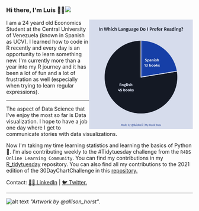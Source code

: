 ### Hi there, I'm Luis 👨‍💻<img src="https://raw.githubusercontent.com/MartinHeinz/MartinHeinz/master/wave.gif" width="30px">

<p>
  <img width="280" align='right' src="https://github.com/luisfrein/-30DayChartChallenge/blob/master/1.%20Part-to-whole/part-to-whole.png">
</p>
I am a 24 yeard old Economics Student at the Central University of Venezuela (known in Spanish as UCV). I learned how to code in R recently and every day is an opportunity to learn something new. I'm currently more than a year into my R journey and it has been a lot of fun and a lot of frustration as well (especially when trying to learn regular expressions).  



---
The aspect of Data Science that I've enjoy the most so far is Data visualization. I hope to have a job one day where I get to communicate stories with data visualizations.

Now I'm taking my time learning statistics and learning the basics of Python 🐍. I'm also contributing weekly to the #Tidytuesday challenge from the `R4DS Online Learning Community`. You can find my contributions in my [R_tidytuesday](https://github.com/luisfrein/R_Tidytuesday) repository. You can also find all my contributions to the 2021 edition of the 30DayChartChallenge in this [repository.](https://github.com/luisfrein/-30DayChartChallenge)

Contact:  <a href="https://www.linkedin.com/in/luisfrein">:man_office_worker: LinkedIn</a> | <a href="https://twitter.com/Luisfreii/">🐦 Twitter.</a>

---
![alt text](https://github.com/allisonhorst/stats-illustrations/blob/master/rstats-artwork/monster_support.jpg?raw=true)
*"Artwork by @allison_horst"*.



